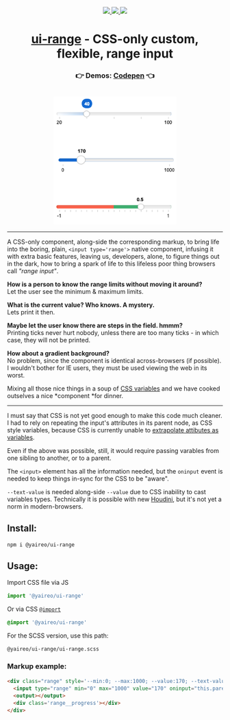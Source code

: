 <p align="center">
  <a href='https://www.npmjs.com/package/@yaireo/ui-range'>
      <img src="https://img.shields.io/npm/v/@yaireo/ui-range.svg" />
  </a>
  <a href='https://simple.wikipedia.org/wiki/MIT_License'>
      <img src="https://img.shields.io/badge/license-MIT-lightgrey" />
  </a>
  <img src="https://img.shields.io/bundlephobia/minzip/@yaireo/ui-range" />
</p>

<h1 align="center">
  <a href='https://yaireo.github.io/ui-range'>ui-range</a> - CSS-only custom, flexible, range input
</h1>

<h3 align="center">
  👉 Demos: <a href='https://codepen.io/vsync/pen/mdEJMLv?editors=1100 target='_blank'>Codepen</a> 👈
</h3>

<p align="center">
<br>
  <a href='https://codepen.io/vsync/pen/mdEJMLv?editors=1100'>
    <img src="./screen.png?sanitize=true" style='max-width: 820px' />
  </a>
<br>
<p>

----

A CSS-only component, along-side the corresponding markup, to bring life into the boring, plain, `<input type='range'>` native component, infusing it with extra basic features, leaving us, developers, alone, to figure things out in the dark, how to bring a spark of life to this lifeless poor thing browsers call *"range input"*.

**How is a person to know the range limits without moving it around?** <br>
Let the user see the minimum & maximum limits.

**What is the current value? Who knows. A mystery.**<br>
Lets print it then.

**Maybe let the user know there are steps in the field. hmmm?**<br>
Printing ticks never hurt nobody, unless there are too many ticks - in which case, they will not be printed.

**How about a gradient background?**<br>
No problem, since the component is identical across-browsers (if possible). I wouldn't bother for IE users, they must be used viewing the web in its worst.

Mixing all those nice things in a soup of [CSS variables]() and we have cooked outselves a nice *component *for dinner.

---

I must say that CSS is not yet good enough to make this code much cleaner. I had to rely on repeating the input's attributes in its parent node, as CSS style variables, because CSS is currently unable to [extrapolate attibutes as variables](https://github.com/w3c/csswg-drafts/issues/4482).

Even if the above was possible, still, it would require passing varables from one sibling to another, or to a parent.

The `<input>` element has all the information needed, but the `oninput` event is needed to keep things in-sync for the CSS to be "aware".

`--text-value` is needed along-side `--value` due to CSS inability to cast variables types. Technically
it is possible with new [Houdini](https://developer.mozilla.org/en-US/docs/Web/Houdini), but it's not yet a norm in modern-browsers.

## Install:

```
npm i @yaireo/ui-range
```

## Usage:

Import CSS file via JS

```js
import '@yaireo/ui-range'
```

Or via CSS [`@import`](https://stackoverflow.com/q/10036977/104380)

```css
@import '@yaireo/ui-range'
```

For the SCSS version, use this path:

    @yaireo/ui-range/ui-range.scss

### Markup example:

```html
<div class="range" style='--min:0; --max:1000; --value:170; --text-value:"170";'>
  <input type="range" min="0" max="1000" value="170" oninput="this.parentNode.style.setProperty('--value',this.value); this.parentNode.style.setProperty('--text-value', JSON.stringify(this.value))">
  <output></output>
  <div class='range__progress'></div>
</div>
```